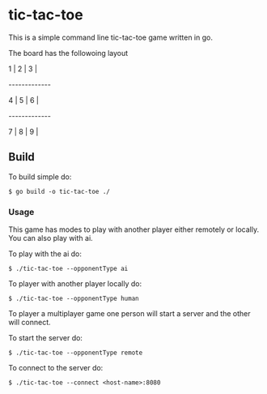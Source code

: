 tic-tac-toe
===========

This is a simple command line tic-tac-toe game written in go.

The board has the followoing layout

  1 | 2 | 3 |

 \-\-\-\-\-\-\-\-\-\-\-\-\-

  4 | 5 | 6 |

 \-\-\-\-\-\-\-\-\-\-\-\-\-

  7 | 8 | 9 |

## Build

To build simple do:

```shell
$ go build -o tic-tac-toe ./
```

### Usage

This game has modes to play with another player either remotely or locally.
You can also play with ai.

To play with the ai do:

```shell
$ ./tic-tac-toe --opponentType ai
```

To player with another player locally do:

```shell
$ ./tic-tac-toe --opponentType human
```

To player a multiplayer game one person will start a server and the other will connect.

To start the server do:

```shell
$ ./tic-tac-toe --opponentType remote
```

To connect to the server do:

```shell
$ ./tic-tac-toe --connect <host-name>:8080
```
